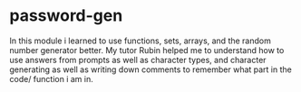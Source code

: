 # password-gen

In this module i learned to use functions, sets, arrays, and the random number generator better. My tutor Rubin helped me to understand how to use answers from prompts as well as character types, and character generating as well as writing down comments to remember what part in the code/ function i am in.
